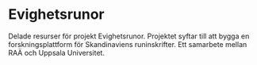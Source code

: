 # Evighetsrunor
Delade resurser för projekt Evighetsrunor. Projektet syftar till att bygga en forskningsplattform för Skandinaviens runinskrifter. Ett samarbete mellan RAÄ och Uppsala Universitet.
